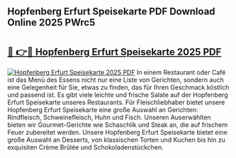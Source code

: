 ## Hopfenberg Erfurt Speisekarte PDF Download Online 2025 PWrc5

# <h2><a href="http://gc75n1v.nevu.top/?p=Hopfenberg+Erfurt+Speisekarte">🔗 👉🔴 Hopfenberg Erfurt Speisekarte 2025 PDF</a></h2>

[![Hopfenberg Erfurt Speisekarte 2025 PDF](https://i.imgur.com/dBaPXMq.png)](http://gc75n1v.nevu.top/?p=Hopfenberg+Erfurt+Speisekarte)
In einem Restaurant oder Café ist das Menü des Essens nicht nur eine Liste von Gerichten, sondern auch eine Gelegenheit für Sie, etwas zu finden, das für Ihren Geschmack köstlich und passend ist. Es gibt viele leichte und frische Salate auf der Hopfenberg Erfurt Speisekarte unseres Restaurants. Für Fleischliebhaber bietet unsere Hopfenberg Erfurt Speisekarte eine große Auswahl an Gerichten: Rindfleisch, Schweinefleisch, Huhn und Fisch. Unseren Auserwählten bieten wir Gourmet-Gerichte wie Schaschlik und Steak an, die auf frischem Feuer zubereitet werden. Unsere Hopfenberg Erfurt Speisekarte bietet eine große Auswahl an Desserts, von klassischen Torten und Kuchen bis hin zu exquisiten Crème Brûlée und Schokoladenstückchen.
